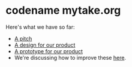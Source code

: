 # codename mytake.org

Here's what we have so far:

- [A pitch](https://github.com/nedtwigg/mytake/wiki/Pitch)
- [A design for our product](https://github.com/nedtwigg/mytake/wiki/Design)
- [A prototype for our product](https://nedtwigg.github.io/mytake/)
- We're discussing how to improve these [here](https://github.com/nedtwigg/mytake/issues).

